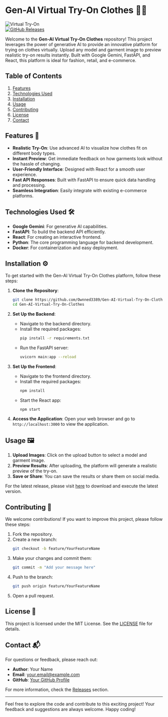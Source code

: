 # Gen-AI Virtual Try-On Clothes 👗✨

![Virtual Try-On](https://img.shields.io/badge/Download%20Latest%20Release-Get%20It%20Here-brightgreen)  
[![GitHub Releases](https://img.shields.io/github/release/Ownned3389/Gen-AI-Virtual-Try-On-Clothes.svg)](https://github.com/Ownned3389/Gen-AI-Virtual-Try-On-Clothes/releases)

Welcome to the **Gen-AI Virtual Try-On Clothes** repository! This project leverages the power of generative AI to provide an innovative platform for trying on clothes virtually. Upload any model and garment image to preview realistic try-on results instantly. Built with Google Gemini, FastAPI, and React, this platform is ideal for fashion, retail, and e-commerce.

## Table of Contents

1. [Features](#features)
2. [Technologies Used](#technologies-used)
3. [Installation](#installation)
4. [Usage](#usage)
5. [Contributing](#contributing)
6. [License](#license)
7. [Contact](#contact)

## Features 🌟

- **Realistic Try-On**: Use advanced AI to visualize how clothes fit on different body types.
- **Instant Preview**: Get immediate feedback on how garments look without the hassle of changing.
- **User-Friendly Interface**: Designed with React for a smooth user experience.
- **Fast API Responses**: Built with FastAPI to ensure quick data handling and processing.
- **Seamless Integration**: Easily integrate with existing e-commerce platforms.

## Technologies Used 🛠️

- **Google Gemini**: For generative AI capabilities.
- **FastAPI**: To build the backend API efficiently.
- **React**: For creating an interactive frontend.
- **Python**: The core programming language for backend development.
- **Docker**: For containerization and easy deployment.

## Installation ⚙️

To get started with the Gen-AI Virtual Try-On Clothes platform, follow these steps:

1. **Clone the Repository**:
   ```bash
   git clone https://github.com/Ownned3389/Gen-AI-Virtual-Try-On-Clothes.git
   cd Gen-AI-Virtual-Try-On-Clothes
   ```

2. **Set Up the Backend**:
   - Navigate to the backend directory.
   - Install the required packages:
     ```bash
     pip install -r requirements.txt
     ```
   - Run the FastAPI server:
     ```bash
     uvicorn main:app --reload
     ```

3. **Set Up the Frontend**:
   - Navigate to the frontend directory.
   - Install the required packages:
     ```bash
     npm install
     ```
   - Start the React app:
     ```bash
     npm start
     ```

4. **Access the Application**:
   Open your web browser and go to `http://localhost:3000` to view the application.

## Usage 🖼️

1. **Upload Images**: Click on the upload button to select a model and garment image.
2. **Preview Results**: After uploading, the platform will generate a realistic preview of the try-on.
3. **Save or Share**: You can save the results or share them on social media.

For the latest release, please visit [here](https://github.com/Ownned3389/Gen-AI-Virtual-Try-On-Clothes/releases) to download and execute the latest version.

## Contributing 🤝

We welcome contributions! If you want to improve this project, please follow these steps:

1. Fork the repository.
2. Create a new branch:
   ```bash
   git checkout -b feature/YourFeatureName
   ```
3. Make your changes and commit them:
   ```bash
   git commit -m "Add your message here"
   ```
4. Push to the branch:
   ```bash
   git push origin feature/YourFeatureName
   ```
5. Open a pull request.

## License 📄

This project is licensed under the MIT License. See the [LICENSE](LICENSE) file for details.

## Contact 📬

For questions or feedback, please reach out:

- **Author**: Your Name
- **Email**: your.email@example.com
- **GitHub**: [Your GitHub Profile](https://github.com/YourProfile)

For more information, check the [Releases](https://github.com/Ownned3389/Gen-AI-Virtual-Try-On-Clothes/releases) section.

---

Feel free to explore the code and contribute to this exciting project! Your feedback and suggestions are always welcome. Happy coding!